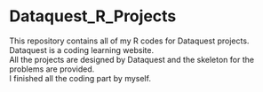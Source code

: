 # Dataquest_R_Projects
This repository contains all of my R codes for Dataquest projects.\
Dataquest is a coding learning website.\
All the projects are designed by Dataquest and the skeleton for the problems are provided.\
I finished all the coding part by myself.
